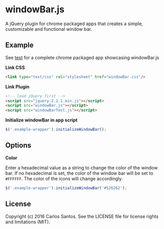 # windowBar.js
A jQuery plugin for chrome packaged apps that creates a simple, customizable and functional window bar. 

## Example
See [test](https://github.com/carlelieser/windowBar.js/tree/master/test) for a complete chrome packaged app showcasing windowBar.js

**Link CSS**
```html
<link type="text/css" rel="stylesheet" href="windowBar.css"/>
```
**Link Plugin**
```html
<!-- load jQuery first -->
<script src="jquery-2.2.1.min.js"></script>
<script src="windowBar.js"></script>
<script src="windowBarTest.js"></script>
```
**Initialize windowBar in app script**
```javascript
$('.example-wrapper').initializeWindowBar();
```
## Options
**Color**

Enter a hexadecimal value as a string to change the color of the window bar. If no hexadecimal is set, the color of the window bar will be set to `#FFFFFF`. The color of the icons will change accordingly.
```javascript
$('.example-wrapper').initializeWindowBar('#526262');
```

## License
Copyright (c) 2016 Carlos Santos. See the LICENSE file for license rights and limitations (MIT).
